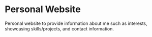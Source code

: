 # Personal Website

Personal website to provide information about me such as interests, showcasing skills/projects, and contact information.
